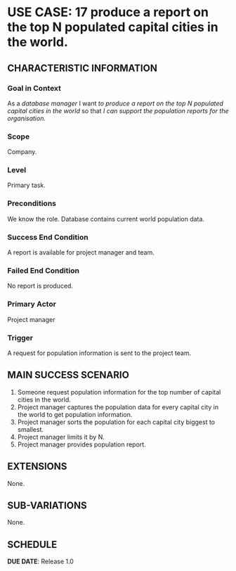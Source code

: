 # USE CASE: 17 produce a report on the top N populated capital cities in the world.


## CHARACTERISTIC INFORMATION

### Goal in Context

As a *database manager* I want *to produce a report on the top N populated capital cities in the world* so that *I can support the population reports for the organisation.*

### Scope

Company.

### Level

Primary task.

### Preconditions

We know the role.  Database contains current world population data.

### Success End Condition

A report is available for project manager and team.

### Failed End Condition

No report is produced.

### Primary Actor

Project manager

### Trigger

A request for population information is sent to the project team.

## MAIN SUCCESS SCENARIO

1. Someone request population information for the top number of capital cities in the world.
2. Project manager captures the population data for every capital city in the world to get population information.
3. Project manager sorts the population for each capital city biggest to smallest.
4. Project manager limits it by N.
5. Project manager provides population report.

## EXTENSIONS

None.

## SUB-VARIATIONS

None.

## SCHEDULE

**DUE DATE**: Release 1.0

